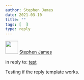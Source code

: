 ```yaml
---
author: Stephen James
date: 2021-03-10
title: ""
tags: [  ]
type: reply
---
```

<div class="h-entry">
	<div class="u-author h-card">
  		<img src="/mstile-150x150.png" class="u-photo" width="40">
  		<a href="https://strandlines.blog/" class="u-url p-name">Stephen James</a>
	</div>
<p>in reply to: <a class="u-in-reply-to" href="test">test</a></p>
<p class="e-content">Testing if the reply template works.<p>
 	  <time class="dt-published" datetime="2021-03-10T13:18:42"></time>
	</a>
</p>
</div>